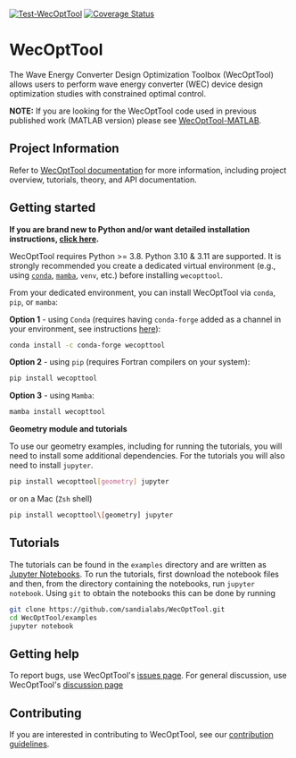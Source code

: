 [![Test-WecOptTool](https://github.com/sandialabs/WecOptTool/actions/workflows/push.yml/badge.svg)](https://github.com/sandialabs/WecOptTool/actions/workflows/push.yml)
[![Coverage Status](https://coveralls.io/repos/github/sandialabs/WecOptTool/badge.svg?branch=main)](https://coveralls.io/github/sandialabs/WecOptTool?branch=main)

# WecOptTool
The Wave Energy Converter Design Optimization Toolbox (WecOptTool) allows users to perform wave energy converter (WEC) device design optimization studies with constrained optimal control.

**NOTE:** If you are looking for the WecOptTool code used in previous published work (MATLAB version) please see [WecOptTool-MATLAB](https://github.com/SNL-WaterPower/WecOptTool-MATLAB).

## Project Information
Refer to [WecOptTool documentation](https://sandialabs.github.io/WecOptTool/) for more information, including project overview, tutorials, theory, and API documentation.

## Getting started
**If you are brand new to Python and/or want detailed installation instructions, [click here](https://github.com/sandialabs/WecOptTool/INSTALLATION.md).**

WecOptTool requires Python >= 3.8. Python 3.10 & 3.11 are supported.
It is strongly recommended you create a dedicated virtual environment (e.g., using [`conda`](https://www.anaconda.com/), [`mamba`](https://mamba.readthedocs.io/en/latest/), `venv`, etc.) before installing `wecopttool`.

From your dedicated environment, you can install WecOptTool via `conda`, `pip`, or `mamba`:

**Option 1** - using `Conda` (requires having `conda-forge` added as a channel in your environment, see instructions [here](https://conda-forge.org/docs/user/introduction.html#how-can-i-install-packages-from-conda-forge)):

```bash
conda install -c conda-forge wecopttool
```

**Option 2** - using `pip` (requires Fortran compilers on your system):

```bash
pip install wecopttool
```

**Option 3** - using `Mamba`:

```bash
mamba install wecopttool
```

**Geometry module and tutorials**

To use our geometry examples, including for running the tutorials, you will need to install some additional dependencies. 
For the tutorials you will also need to install `jupyter`. 

```bash
pip install wecopttool[geometry] jupyter
```

or on a Mac (`Zsh` shell)

```bash
pip install wecopttool\[geometry] jupyter
```

## Tutorials
The tutorials can be found in the `examples` directory and are written as [Jupyter Notebooks](https://jupyter.org/).
To run the tutorials, first download the notebook files and then, from the directory containing the notebooks, run `jupyter notebook`.
Using `git` to obtain the notebooks this can be done by running

```bash
git clone https://github.com/sandialabs/WecOptTool.git
cd WecOptTool/examples
jupyter notebook
```

## Getting help
To report bugs, use WecOptTool's [issues page](https://github.com/sandialabs/WecOptTool/issues).
For general discussion, use WecOptTool's [discussion page](https://github.com/sandialabs/WecOptTool/discussions)

## Contributing
If you are interested in contributing to WecOptTool, see our [contribution guidelines](https://github.com/sandialabs/WecOptTool/blob/main/.github/CONTRIBUTING.md).
